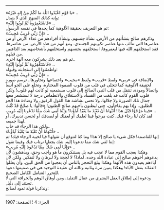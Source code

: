 ------------------------------------------------------------------------

«يا قَوْمِ اعْبُدُوا اللَّهَ ما لَكُمْ مِنْ إِلهٍ غَيْرُهُ» ..  
وإنه كذلك المنهج الذي لا يتبدل:  
«فَاسْتَغْفِرُوهُ ثُمَّ تُوبُوا إِلَيْهِ» ..  
ثم هو التعريف بحقيقة الألوهية كما يجدها في نفسه الرسول:  
«إِنَّ رَبِّي قَرِيبٌ مُجِيبٌ» ..  
وذكرهم صالح بنشأتهم من الأرض. نشأة جنسهم، ونشأة أفرادهم من غذاء الأرض أو
من عناصرها التي تتألف منها عناصر تكوينهم الجسدي. ومع أنهم من هذه الأرض.
من عناصرها. فقد استخلفهم الله فيها ليعمروها. استخلفهم بجنسهم واستخلفهم
بأشخاصهم بعد الذاهبين من قبلهم.  
ثم هم بعد ذلك يشركون معه آلهة اخرى..  
«فَاسْتَغْفِرُوهُ ثُمَّ تُوبُوا إِلَيْهِ» ..  
واطمئنوا إلى استجابته وقبوله:  
«إِنَّ رَبِّي قَرِيبٌ مُجِيبٌ» ..  
والإضافة في «ربي» ولفظ «قريب» ولفظ «مجيب» واجتماعها وتجاورها.. ترسم صورة
لحقيقة الألوهية كما تتجلى في قلب من قلوب الصفوة المختارة، وتخلع على الجو
أنساً واتصالاً ومودة، تنتقل من قلب النبي الصالح إلى قلوب مستمعيه لو كانت
لهم قلوب! ولكن قلوب القوم كانت قد بلغت من الفساد والاستغلاق والانطماس
درجة لا تستشعر معها جمال تلك الصورة ولا جلالها، ولا تحس بشاشة هذا القول
الرفيق، ولا وضاءة هذا الجو الطليق.. وإذا بهم يفاجأون، حتى ليظنون بأخيهم
صالح الظنون! «قالُوا: يا صالِحُ قَدْ كُنْتَ فِينا مَرْجُوًّا قَبْلَ هذا! أَتَنْهانا أَنْ نَعْبُدَ
ما يَعْبُدُ آباؤُنا؟ وَإِنَّنا لَفِي شَكٍّ مِمَّا تَدْعُونا إِلَيْهِ مُرِيبٍ» ..  
لقد كان لنا رجاء فيك. كنت مرجواً فينا لعلمك أو لعقلك أو لصدقك أو لحسن
تدبيرك، أو لهذا جميعه.  
ولكن هذا الرجاء قد خاب..  
«أَتَنْهانا أَنْ نَعْبُدَ ما يَعْبُدُ آباؤُنا» ..  
إنها للقاصمة! فكل شيء يا صالح إلا هذا! وما كنا لنتوقع أن تقولها! فيا
لخيبة الرجاء فيك! ثم إننا لفي شك مما تدعونا إليه. شك يجعلنا نرتاب فيك
وفيما تقول:  
«وَإِنَّنا لَفِي شَكٍّ مِمَّا تَدْعُونا إِلَيْهِ مُرِيبٍ» ..  
وهكذا يعجب القوم مما لا عجب فيه بل يستنكرون ما هو واجب وحق، ويدهشون لأن
يدعوهم أخوهم صالح إلى عبادة الله وحده. لماذا؟ لا لحجة ولا لبرهان ولا
لتفكير. ولكن لأن آباءهم يعبدون هذه الآلهة! وهكذا يبلغ التحجر بالناس أن
يعجبوا من الحق البين. وأن يعللوا العقائد بفعل الآباء! وهكذا يتبين مرة
وثانية وثالثة أن عقيدة التوحيد هي في صميمها دعوة للتحرر الشامل الكامل
الصحيح.  
ودعوة إلى إطلاق العقل البشري من عقال التقليد، ومن أوهاق الوهم والخرافة
التي لا تستند إلى دليل.  
وتذكرنا قولة ثمود لصالح:

------------------------------------------------------------------------

الجزء: 4 ¦ الصفحة: 1907
